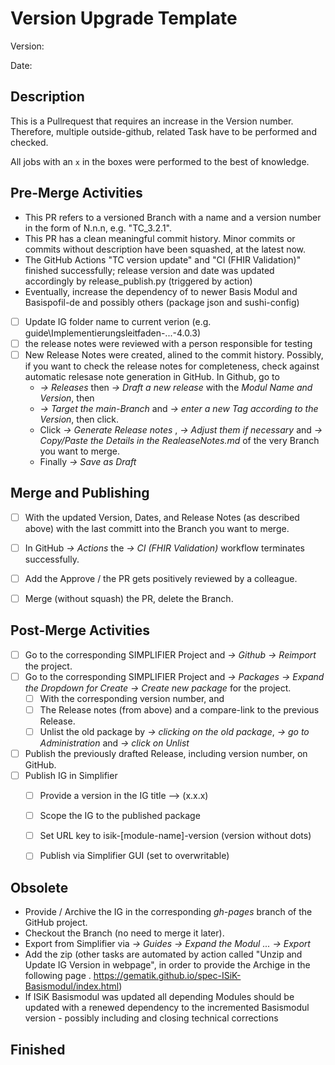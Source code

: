 # Version Upgrade Template
<!--- parameters of your upgrade -->

Version:

Date:

## Description
<!--- CAVEAT: You to be an admin to perform all the necessary jobs. -->
This is a Pullrequest that requires an increase in the Version number. Therefore, multiple outside-github, related Task have to be performed and checked.

All jobs with an `x` in the boxes were performed to the best of knowledge.

## Pre-Merge Activities
<!--- Lets check everything before we continue. -->
- This PR refers to a versioned Branch with a name and a version number in the form of N.n.n, e.g. "TC_3.2.1".
- This PR has a clean meaningful commit history. Minor commits or commits without description have been squashed, at the latest now.
- The GitHub Actions "TC version update" and "CI (FHIR Validation)" finished successfully; release version and date was updated accordingly by release_publish.py (triggered by action)
- Eventually, increase the dependency of to newer Basis Modul and Basispofil-de and possibly others (package json and sushi-config)
- [ ] Update IG folder name to current verion (e.g. guide\Implementierungsleitfaden-...-4.0.3)
- [ ] the release notes were reviewed with a person responsible for testing
- [ ] New Release Notes were created, alined to the commit history. Possibly, if you want to check the release notes for completeness, check against automatic relesase note generation in GitHub. In Github, go to 
  - _-> Releases_ then _-> Draft a new release_ with the _Modul Name and Version_, then
  - _-> Target the main-Branch_ and _-> enter a new Tag according to the Version_, then click.
  - Click _-> Generate Release notes_ , _-> Adjust them if necessary_ and _-> Copy/Paste the Details in the RealeaseNotes.md_ of the very Branch you want to merge.
  - Finally _-> Save as Draft_

## Merge and Publishing
<!--- Now lets do the merge. -->
<!--- Include details of your testing environment, especially -->
- [ ] With the updated Version, Dates, and Release Notes (as described above) with the last committ into the Branch you want to merge.
- [ ] In GitHub _-> Actions_ the _-> CI (FHIR Validation)_ workflow terminates successfully.
- [ ] Add the Approve / the PR gets positively reviewed by a colleague.
- [ ] Merge (without squash) the PR, delete the Branch.


## Post-Merge Activities
<!--- Do some update, refresh and cleanup of related resources. -->

- [ ] Go to the corresponding SIMPLIFIER Project and _-> Github -> Reimport_ the project.
- [ ] Go to the corresponding SIMPLIFIER Project and _-> Packages -> Expand the Dropdown for Create -> Create new package_ for the project.
  - [ ] With the corresponding version number, and
  - [ ] The Release notes (from above) and a compare-link to the previous Release.
  - [ ] Unlist the old package by _-> clicking on the old package_, _-> go to Administration_ and _-> click on Unlist_
- [ ] Publish the previously drafted Release, including version number, on GitHub.
- [ ] Publish IG in Simplifier
  - [ ]  Provide a version in the IG title --> (x.x.x)
  - [ ]  Scope the IG to the published package
  - [ ]  Set URL key to isik-[module-name]-version (version without dots)
  - [ ]  Publish via Simplifier GUI (set to overwritable)


## Obsolete

-  Provide / Archive the IG in the corresponding _gh-pages_ branch of the GitHub project.
  - Checkout the Branch (no need to merge it later). 
  - Export from Simplifier via _-> Guides -> Expand the Modul ... -> Export_
  - Add the zip (other tasks are automated by action called "Unzip and Update IG Version in webpage", in order to provide the Archige in the following page . https://gematik.github.io/spec-ISiK-Basismodul/index.html)
- If ISiK Basismodul was updated all depending Modules should be updated  with a renewed dependency to the incremented Basismodul version - possibly including and closing technical corrections


## Finished
